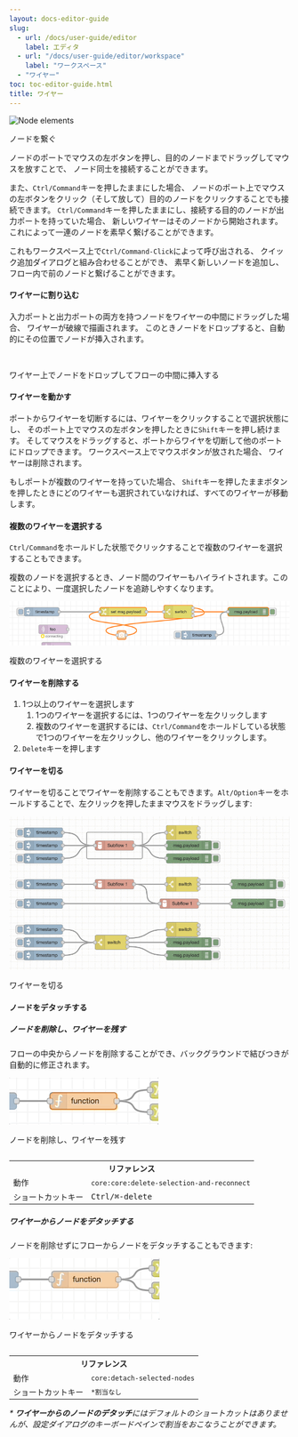 ```yaml
---
layout: docs-editor-guide
slug:
  - url: /docs/user-guide/editor
    label: エディタ
  - url: "/docs/user-guide/editor/workspace"
    label: "ワークスペース"
  - "ワイヤー"
toc: toc-editor-guide.html
title: ワイヤー
---
```


<div style="width: 435px" class="figure align-right">
  <img src="../images/editor-node-wire.png" alt="Node elements">
  <p class="caption">ノードを繋ぐ</p>
</div>

ノードのポートでマウスの左ボタンを押し、目的のノードまでドラッグしてマウスを放すことで、
ノード同士を接続することができます。

また、`Ctrl/Command`キーを押したままにした場合、
ノードのポート上でマウスの左ボタンをクリック（そして放して）目的のノードをクリックすることでも接続できます。
`Ctrl/Command`キーを押したままにし、接続する目的のノードが出力ポートを持っていた場合、
新しいワイヤーはそのノードから開始されます。
これによって一連のノードを素早く繋げることができます。

これもワークスペース上で`Ctrl/Command-Click`によって呼び出される、
クイック追加ダイアログと組み合わせることができ、
素早く新しいノードを追加し、フロー内で前のノードと繋げることができます。


#### ワイヤーに割り込む

入力ポートと出力ポートの両方を持つノードをワイヤーの中間にドラッグした場合、
ワイヤーが破線で描画されます。
このときノードをドロップすると、自動的にその位置でノードが挿入されます。

<div class="figure">
  <img src="../images/editor-wiring-splice.png" alt="">
  <p class="caption">ワイヤー上でノードをドロップしてフローの中間に挿入する</p>
</div>

#### ワイヤーを動かす

ポートからワイヤーを切断するには、ワイヤーをクリックすることで選択状態にし、
そのポート上でマウスの左ボタンを押したときに`Shift`キーを押し続けます。
そしてマウスをドラッグすると、ポートからワイヤを切断して他のポートにドロップできます。
ワークスペース上でマウスボタンが放された場合、
ワイヤーは削除されます。

もしポートが複数のワイヤーを持っていた場合、
`Shift`キーを押したままボタンを押したときにどのワイヤーも選択されていなければ、すべてのワイヤーが移動します。

#### 複数のワイヤーを選択する

`Ctrl/Command`をホールドした状態でクリックすることで複数のワイヤーを選択することもできます。

複数のノードを選択するとき、ノード間のワイヤーもハイライトされます。このことにより、一度選択したノードを追跡しやすくなります。

<div class="figure">
  <img src="../images/select-multiple-wires.png" alt="">
  <p class="caption">複数のワイヤーを選択する</p>
</div>


#### ワイヤーを削除する

1. 1つ以上のワイヤーを選択します
    1. 1つのワイヤーを選択するには、1つのワイヤーを左クリックします
    1. 複数のワイヤーを選択するには、`Ctrl/Command`をホールドしている状態で1つのワイヤーを左クリックし、他のワイヤーをクリックします。
1. `Delete`キーを押します


#### ワイヤーを切る
ワイヤーを切ることでワイヤーを削除することもできます。`Alt/Option`キーをホールドすることで、左クリックを押したままマウスをドラッグします:

<div class="figure">
  <img src="../images/slicing-wires.gif" alt="">
  <p class="caption">ワイヤーを切る</p>
</div>


#### ノードをデタッチする

##### ノードを削除し、ワイヤーを残す
フローの中央からノードを削除することができ、バックグラウンドで結びつきが自動的に修正されます。


<div class="row">
  <div class="figure column">
    <img src="../images/delete-node-keep-wires.gif" alt="">
    <p class="caption">ノードを削除し、ワイヤーを残す</p>
  </div>
  <table class="action-ref double-column">
    <tr><th colspan="2">リファレンス</th></tr>
    <tr><td>動作</td><td><code>core:core:delete-selection-and-reconnect</code></td></tr>
    <tr><td>ショートカットキー</td><td><kbd>Ctrl/⌘-delete</kbd></td></tr>
  </table>
</div>

##### ワイヤーからノードをデタッチする
ノードを削除せずにフローからノードをデタッチすることもできます:

<div class="row">
  <div class="figure column">
    <img src="../images/detatch-node-from-wire.gif" alt="">
    <p class="caption">ワイヤーからノードをデタッチする</p>
  </div>
  <table class="action-ref double-column">
    <tr><th colspan="2">リファレンス</th></tr>
    <tr><td>動作</td><td><code>core:detach-selected-nodes</code></td></tr>
    <tr><td>ショートカットキー</td><td><code>*割当なし</code></td></tr>
  </table>
</div>

<i>\* **ワイヤーからのノードのデタッチ**にはデフォルトのショートカットはありませんが、設定ダイアログのキーボードペインで割当をおこなうことができます。</i> 
